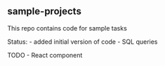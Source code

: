 ## sample-projects

This repo contains code for sample tasks

Status:
    - added initial version of code 
    - SQL queries

TODO
    - React component